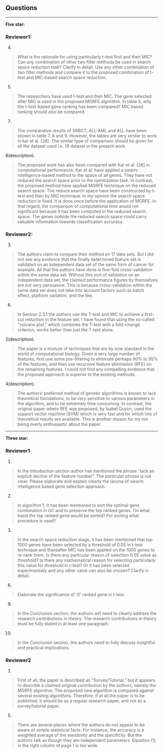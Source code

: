 
## Questions

---
**Five star:**

### Reviewer1:

4.
> What is the rationale for using particularly t-test first and then MIC? Can any combination of other two filter methods be used in search space reduction task? Clarify in detail. Use any other combination of two filter methods and compare it to the proposed combination of t-test and MIC-based search space reduction.

5.
> The researchers have used t-test and then MIC. The gene selected after MIC is used in the proposed MGRFE algorithm. In table 5, why the t-test-based gene ranking has been compared? MIC based ranking should also be compared.

7.
> The comparative results of SRBCT, ALL-AML and ALL have been shown in table 7, 8 and 9. However, the tables are very similar to work in kar et al. [28]. The similar type of comparison should be given for all the dataset used i.e. 19 dataset in the present work.

8(description). 
> The proposed work has also been compared with Kar et al. [28] in computational performance. Kar et al. have applied a swarm intelligence-based method to the space of all genes. They have not reduced the search space prior to the optimization task. In contrast, the proposed method have applied MGRFE technique on the reduced search space. The reduce search space have been constructed by t-test and then by MIC technique. In my opinion the search space reduction is fixed. It is done once before the application of MGRFE. In that regard, the comparison of computational time would not significant because it has been computed in the reduced search space. The genes outside the reduced search space could carry valuable information towards classification accuracy.

### Reviewer2:

3. 
> The authors claim to compare their method on 17 data sets.  But I did not see any evidence that the finally determined feature set is validated on an independent data set of the same form of cancer for example.  All that the authors have done is five-fold cross-validation within the same data set.  Without this sort of validation on an independent data set, the claimed performance figures by themselves are not very persuasive.  This is because cross-validation within the same data set does not take into account factors such as batch effect, platform variation, and the like.

6.
> In Section 2.3.1 the authors use the T-test and MIC to achieve a first-cut reduction in the feature set.  I have found that using the so-called "volcano plot," which combines the T-test with a fold-change criterion, works better than just the T-test alone.

2(description).
> The paper is a mixture of techniques that are by now standard in the world of computational biology.  Given a very large number of features, first use some pre-filtering to eliminate perhaps 90% to 95% of the features, and then use recursive feature elimination (RFE) on the remaining features.  I could not find any compelling evidence that the proposed approach is superior to the existing methods.

4(description). 
> The authors' preferred method of genetic algorithms is known to lack theoretical foundations, to be very sensitive to various parameters in the algorithm, and to be extremely time consuming.  In contrast, the original paper where RFE was proposed, by Isabel Guyon, used the support vector machine (SVM) which is very fast and for which lots of theoretical results are available.  This is another reason for my not being overly enthusiastic about the paper.

---

**Three star:**

### Reviewer1

1.	
> In the introduction section author has mentioned the phrase "lack an explicit decline of the feature number". The particular phrase is not clear. Please elaborate and explain clearly the lacuna of swarm intelligence based gene selection approach.

2. 
> In algorithm 1, it has been mentioned to sort the optimal gene combination in GC and to preserve the top ranked genes. On what basis the top ranked gene would be sorted?  For sorting what procedure is used?

3. 
> In the search space reduction stage, it has been mentioned that top 1000 genes have been selected by a threshold of 0.05 in t-test technique and thereafter MIC has been applied on the 1000 genes to re-rank them. Is there any particular reason of selection 0.05 value as threshold? Is there any mathematical reason for selecting particularly this value for threshold in t-test? Or it has been selected experimentally and any other value can also be chosen? Clarify in detail.

6. 
> Elaborate the significance of '0' ranked gene in t-test.

9. 
> In the Conclusion section, the authors will need to clearly address the research contributions in theory. The research contributions in theory must be fully stated in at least one paragraph.

10.
> In the Conclusion section, the authors need to fully discuss insightful and practical implications. 

### Reviewer2

1. 
> First of all, the paper is described as "Survey/Tutorial," but it appears to describe a claimed original contribution by the authors, namely the MGRFE algorithm.  The proposed new algorithm is compared against several existing algorithms.  Therefore, if at all the paper is to be published, it should be as a regular research paper, and not as a survey/tutorial paper.

5. 
> There are several places where the authors do not appear to be aware of simple statistical facts.  For instance, the accuracy is a weighted average of the sensitivity and the specificity.  But the authors talk as though they are independent parameters.  Equation (1) in the right column of page 1 is too wide.
